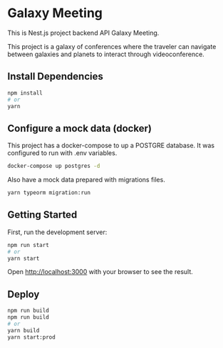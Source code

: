 # Galaxy Meeting 

This is Nest.js project backend API Galaxy Meeting. 

This project is a galaxy of conferences where the traveler can navigate between galaxies and planets to interact through videoconference.

## Install Dependencies

```bash
npm install
# or
yarn
```

## Configure a mock data (docker)

This project has a docker-compose to up a POSTGRE database. It was configured to run with .env variables.
```bash
docker-compose up postgres -d
```
Also have a mock data prepared with migrations files.
```bash
yarn typeorm migration:run
```
## Getting Started

First, run the development server:

```bash
npm run start
# or
yarn start
```

Open [http://localhost:3000](http://localhost:3000) with your browser to see the result.


## Deploy 

```bash
npm run build
npm run build
# or
yarn build
yarn start:prod
```

